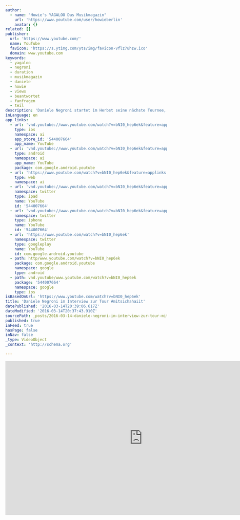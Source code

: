 ```yaml
---
author:
  - name: "Howie's YAGALOO Das Musikmagazin"
    url: 'https://www.youtube.com/user/howieberlin'
    avatar: {}
related: []
publisher:
  url: 'https://www.youtube.com/'
  name: YouTube
  favicon: 'https://s.ytimg.com/yts/img/favicon-vflz7uhzw.ico'
  domain: www.youtube.com
keywords:
  - yagaloo
  - negroni
  - duration
  - musikmagazin
  - daniele
  - howie
  - views
  - beantwortet
  - fanfragen
  - teil
description: 'Daniele Negroni startet im Herbst seine nächste Tournee, unter dem Titel #mitsichahaiit. Bei Howie von YAGALOO.TV war er im Interview und hat erzählt, was alles passieren wird. Abonniere den Kanal! http://www.youtube.com/subscription_center?add_user=howieberlin http://www.yagaloo.com - YAGALOO - das preisgekrönte Musikmagazin bietet wöchentlich auf mehreren Regional-TV-Sendern rund eine halbe Stunde Programm zum aktuellen Musikgeschehen.'
inLanguage: en
app_links:
  - url: 'vnd.youtube://www.youtube.com/watch?v=bNI0_hep6ek&feature=applinks'
    type: ios
    namespace: ai
    app_store_id: '544007664'
    app_name: YouTube
  - url: 'vnd.youtube://www.youtube.com/watch?v=bNI0_hep6ek&feature=applinks'
    type: android
    namespace: ai
    app_name: YouTube
    package: com.google.android.youtube
  - url: 'https://www.youtube.com/watch?v=bNI0_hep6ek&feature=applinks'
    type: web
    namespace: ai
  - url: 'vnd.youtube://www.youtube.com/watch?v=bNI0_hep6ek&feature=applinks'
    namespace: twitter
    type: ipad
    name: YouTube
    id: '544007664'
  - url: 'vnd.youtube://www.youtube.com/watch?v=bNI0_hep6ek&feature=applinks'
    namespace: twitter
    type: iphone
    name: YouTube
    id: '544007664'
  - url: 'https://www.youtube.com/watch?v=bNI0_hep6ek'
    namespace: twitter
    type: googleplay
    name: YouTube
    id: com.google.android.youtube
  - path: http/www.youtube.com/watch?v=bNI0_hep6ek
    package: com.google.android.youtube
    namespace: google
    type: android
  - path: vnd.youtube/www.youtube.com/watch?v=bNI0_hep6ek
    package: '544007664'
    namespace: google
    type: ios
isBasedOnUrl: 'https://www.youtube.com/watch?v=bNI0_hep6ek'
title: 'Daniele Negroni im Interview zur Tour #mitsichahaiit'
datePublished: '2016-03-14T20:39:06.617Z'
dateModified: '2016-03-14T20:37:43.910Z'
sourcePath: _posts/2016-03-14-daniele-negroni-im-interview-zur-tour-mitsichahaiit.md
published: true
inFeed: true
hasPage: false
inNav: false
_type: VideoObject
_context: 'http://schema.org'

---
```

<iframe src="https://cdn.embedly.com/widgets/media.html?src=https%3A%2F%2Fwww.youtube.com%2Fembed%2FbNI0_hep6ek%3Ffeature%3Doembed&amp;url=https%3A%2F%2Fwww.youtube.com%2Fwatch%3Fv%3DbNI0_hep6ek&amp;image=https%3A%2F%2Fi.ytimg.com%2Fvi%2FbNI0_hep6ek%2Fhqdefault.jpg&amp;key=b7d04c9b404c499eba89ee7072e1c4f7&amp;type=text%2Fhtml&amp;schema=youtube" width="854" height="480" scrolling="no" frameborder="0" allowfullscreen="allowfullscreen" style=""></iframe>